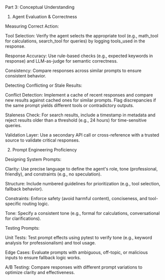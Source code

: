 Part 3: Conceptual Understanding

1. Agent Evaluation & Correctness

Measuring Correct Action:





Tool Selection: Verify the agent selects the appropriate tool (e.g., math_tool for calculations, search_tool for queries) by logging tools_used in the response.



Response Accuracy: Use rule-based checks (e.g., expected keywords in response) and LLM-as-judge for semantic correctness.



Consistency: Compare responses across similar prompts to ensure consistent behavior.

Detecting Conflicting or Stale Results:





Conflict Detection: Implement a cache of recent responses and compare new results against cached ones for similar prompts. Flag discrepancies if the same prompt yields different tools or contradictory outputs.



Staleness Check: For search results, include a timestamp in metadata and reject results older than a threshold (e.g., 24 hours) for time-sensitive queries.



Validation Layer: Use a secondary API call or cross-reference with a trusted source to validate critical responses.

2. Prompt Engineering Proficiency

Designing System Prompts:





Clarity: Use precise language to define the agent's role, tone (professional, friendly), and constraints (e.g., no speculation).



Structure: Include numbered guidelines for prioritization (e.g., tool selection, fallback behavior).



Constraints: Enforce safety (avoid harmful content), conciseness, and tool-specific routing logic.



Tone: Specify a consistent tone (e.g., formal for calculations, conversational for clarifications).

Testing Prompts:





Unit Tests: Test prompt effects using pytest to verify tone (e.g., keyword analysis for professionalism) and tool usage.



Edge Cases: Evaluate prompts with ambiguous, off-topic, or malicious inputs to ensure fallback logic works.



A/B Testing: Compare responses with different prompt variations to optimize clarity and effectiveness.